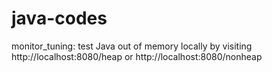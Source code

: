 # java-codes

monitor_tuning: test Java out of memory locally by visiting http://localhost:8080/heap or http://localhost:8080/nonheap
